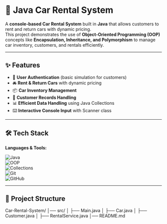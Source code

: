 # 🚗 Java Car Rental System  

A **console-based Car Rental System** built in **Java** that allows customers to rent and return cars with dynamic pricing.  
This project demonstrates the use of **Object-Oriented Programming (OOP)** concepts like **Encapsulation, Inheritance, and Polymorphism** to manage car inventory, customers, and rentals efficiently.  

---

## ✨ Features  
- 🔑 **User Authentication** (basic simulation for customers)  
- 🚘 **Rent & Return Cars** with dynamic pricing  
- 📦 **Car Inventory Management**  
- 👥 **Customer Records Handling**  
- 📊 **Efficient Data Handling** using Java Collections  
- ⌨️ **Interactive Console Input** with Scanner class  

---

## 🛠️ Tech Stack  

**Languages & Tools:**  

![Java](https://img.shields.io/badge/Java-ED8B00?style=for-the-badge&logo=java&logoColor=white)  
![OOP](https://img.shields.io/badge/OOP-Concepts-blue?style=for-the-badge)  
![Collections](https://img.shields.io/badge/Collections-HashMap%2C%20ArrayList-green?style=for-the-badge)  
![Git](https://img.shields.io/badge/Git-F05032?style=for-the-badge&logo=git&logoColor=white)  
![GitHub](https://img.shields.io/badge/GitHub-100000?style=for-the-badge&logo=github&logoColor=white)  

---

## 📂 Project Structure  
Car-Rental-System/
│── src/
│ ├── Main.java
│ ├── Car.java
│ ├── Customer.java
│ ├── RentalService.java
│── README.md
